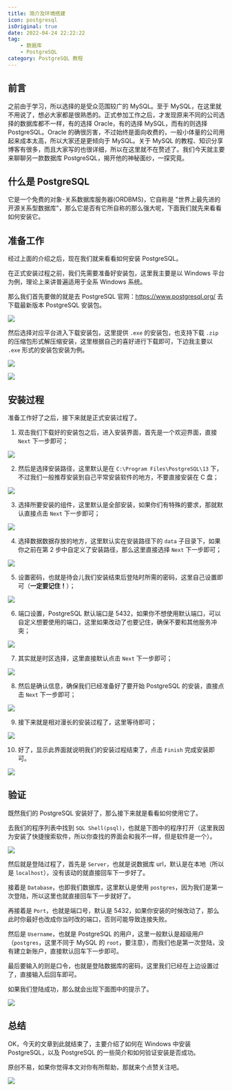 ```yaml
---
title: 简介及环境搭建
icon: postgresql
isOriginal: true
date: 2022-04-24 22:22:22
tag: 
    - 数据库
    - PostgreSQL
category: PostgreSQL 教程
---
```


## 前言

之前由于学习，所以选择的是受众范围较广的 MySQL。至于 MySQL，在这里就不用说了，想必大家都是很熟悉的。正式参加工作之后，才发现原来不同的公司选择的数据库都不一样，有的选择 Oracle，有的选择 MySQL，而有的则选择 PostgreSQL。Oracle 的确很厉害，不过始终是面向收费的，一般小体量的公司用起来成本太高，所以大家还是更倾向于 MySQL。关于 MySQL 的教程、知识分享博客有很多，而且大家写的也很详细，所以在这里就不在赘述了。我们今天就主要来聊聊另一款数据库 PostgreSQL，揭开他的神秘面纱，一探究竟。

## 什么是 PostgreSQL

它是一个免费的对象-关系数据库服务器(ORDBMS)，它自称是 "世界上最先进的开源关系型数据库"，那么它是否有它所自称的那么强大呢，下面我们就先来看看如何安装它。

## 准备工作

经过上面的介绍之后，现在我们就来看看如何安装 PostgreSQL。

在正式安装过程之前，我们先需要准备好安装包，这里我主要是以 Windows 平台为例，理论上来讲普遍适用于全系 Windows 系统。

那么我们首先要做的就是去 PostgreSQL 官网：https://www.postgresql.org/ 去下载最新版本 PostgreSQL 安装包。

![](https://cdn.jsdelivr.net/gh/cunyu1943/blog-imgs@main//blog/image-20210807121623024.png)

然后选择对应平台进入下载安装包，这里提供 `.exe` 的安装包，也支持下载 `.zip` 的压缩包形式解压缩安装，这里根据自己的喜好进行下载即可，下边我主要以 `.exe` 形式的安装包安装为例。

![](https://cdn.jsdelivr.net/gh/cunyu1943/blog-imgs@main//blog/image-20210807121724615.png)

![](https://cdn.jsdelivr.net/gh/cunyu1943/blog-imgs@main//blog/image-20210807122317289.png)

## 安装过程

准备工作好了之后，接下来就是正式安装过程了。

1.   双击我们下载好的安装包之后，进入安装界面，首先是一个欢迎界面，直接 `Next` 下一步即可；

![](https://cdn.jsdelivr.net/gh/cunyu1943/blog-imgs@main//blog/image-20210804150714847.png)

2.   然后是选择安装路径，这里默认是在 `C:\Program Files\PostgreSQL\13` 下，不过我们一般推荐安装到自己平常安装软件的地方，不要直接安装在 C 盘；

![](https://cdn.jsdelivr.net/gh/cunyu1943/blog-imgs@main//blog/image-20210804150736693.png)

3.   选择所要安装的组件，这里默认是全部安装，如果你们有特殊的要求，那就默认直接点击 `Next` 下一步即可；

![](https://cdn.jsdelivr.net/gh/cunyu1943/blog-imgs@main//blog/image-20210804150827245.png)

4.   选择数据数据存放的地方，这里默认实在安装路径下的 `data` 子目录下，如果你之前在第 2 步中自定义了安装路径，那么这里直接选择 `Next` 下一步即可；

![](https://cdn.jsdelivr.net/gh/cunyu1943/blog-imgs@main//blog/image-20210804150850294.png)

5.   设置密码，也就是待会儿我们安装结束后登陆时所需的密码，这里自己设置即可（**一定要记住！**）；

![](https://cdn.jsdelivr.net/gh/cunyu1943/blog-imgs@main//blog/image-20210807123328417.png)

6.   端口设置，PostgreSQL 默认端口是 5432，如果你不想使用默认端口，可以自定义想要使用的端口，这里如果改动了也要记住，确保不要和其他服务冲突；

![](https://cdn.jsdelivr.net/gh/cunyu1943/blog-imgs@main//blog/image-20210804150933227.png)

7.   其实就是时区选择，这里直接默认点击 `Next` 下一步即可；

![](https://cdn.jsdelivr.net/gh/cunyu1943/blog-imgs@main//blog/image-20210804151027656.png)

8.   然后是确认信息，确保我们已经准备好了要开始 PostgreSQL 的安装，直接点击 `Next` 下一步即可；

![](https://cdn.jsdelivr.net/gh/cunyu1943/blog-imgs@main//blog/image-20210804151036024.png)

9.   接下来就是相对漫长的安装过程了，这里等待即可；

![](https://cdn.jsdelivr.net/gh/cunyu1943/blog-imgs@main//blog/image-20210804151049565.png)

10.   好了，显示此界面就说明我们的安装过程结束了，点击 `Finish` 完成安装即可。

![](https://cdn.jsdelivr.net/gh/cunyu1943/blog-imgs@main//blog/image-20210804151830643.png)

## 验证

既然我们的 PostgreSQL 安装好了，那么接下来就是看看如何使用它了。

去我们的程序列表中找到 `SQL Shell(psql)`，也就是下图中的程序打开（这里我因为安装了快捷搜索软件，所以你查找的界面会和我不一样，但是软件是一个）。

![](https://cdn.jsdelivr.net/gh/cunyu1943/blog-imgs@main//blog/image-20210807124115986.png)

然后就是登陆过程了，首先是 `Server`，也就是说数据库 url，默认是在本地（所以是 `localhost`），没有该动的就直接回车下一步好了。

接着是 `Database`，也即我们数据库，这里默认是使用 `postgres`，因为我们是第一次登陆，所以这里也就直接回车下一步就好了。

再接着是 `Port`，也就是端口号，默认是 5432，如果你安装的时候改动了，那么此时你最好也改成你当时改的端口，否则可能导致连接失败。

然后是 `Username`，也就是 PostgreSQL 的用户，这里一般默认是超级用户（`postgres`，这里不同于 MySQL 的 `root`，要注意），而我们也是第一次登陆，没有建立新账户，直接默认回车下一步即可。

最后要输入的则是口令，也就是登陆数据库的密码，这里我们已经在上边设置过了，直接输入后回车即可。

如果我们登陆成功，那么就会出现下面图中的提示了。

![](https://cdn.jsdelivr.net/gh/cunyu1943/blog-imgs@main//blog/image-20210804154325967.png)

## 总结

OK，今天的文章到此就结束了，主要介绍了如何在 Windows 中安装 PostgreSQL，以及 PostgreSQL 的一些简介和如何验证安装是否成功。

原创不易，如果你觉得本文对你有所帮助，那就来个点赞关注吧。

![](http://wx4.sinaimg.cn/bmiddle/7fa25d67gy1flunihsbgjg20a90acx6q.gif)